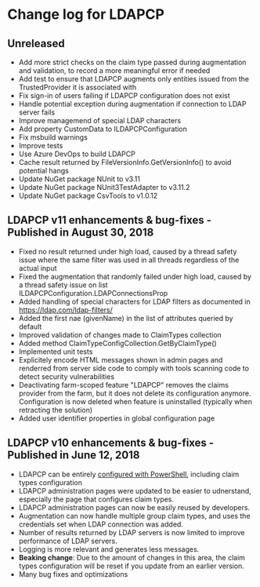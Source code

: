 # Change log for LDAPCP

## Unreleased

* Add more strict checks on the claim type passed during augmentation and validation, to record a more meaningful error if needed
* Add test to ensure that LDAPCP augments only entities issued from the TrustedProvider it is associated with
* Fix sign-in of users failing if LDAPCP configuration does not exist
* Handle potential exception during augmentation if connection to LDAP server fails
* Improve managemend of special LDAP characters
* Add property CustomData to ILDAPCPConfiguration
* Fix msbuild warnings
* Improve tests
* Use Azure DevOps to build LDAPCP
* Cache result returned by FileVersionInfo.GetVersionInfo() to avoid potential hangs
* Update NuGet package NUnit to v3.11
* Update NuGet package NUnit3TestAdapter to v3.11.2
* Update NuGet package CsvTools to v1.0.12

## LDAPCP v11 enhancements & bug-fixes - Published in August 30, 2018

* Fixed no result returned under high load, caused by a thread safety issue where the same filter was used in all threads regardless of the actual input
* Fixed the augmentation that randomly failed under high load, caused by a thread safety issue on list ILDAPCPConfiguration.LDAPConnectionsProp
* Added handling of special characters for LDAP filters as documented in https://ldap.com/ldap-filters/
* Added the first nae (givenName) in the list of attributes queried by default
* Improved validation of changes made to ClaimTypes collection
* Added method ClaimTypeConfigCollection.GetByClaimType()
* Implemented unit tests
* Explicitely encode HTML messages shown in admin pages and renderred from server side code to comply with tools scanning code to detect security vulnerabilities
* Deactivating farm-scoped feature "LDAPCP" removes the claims provider from the farm, but it does not delete its configuration anymore. Configuration is now deleted when feature is uninstalled (typically when retracting the solution)
* Added user identifier properties in global configuration page

## LDAPCP v10 enhancements & bug-fixes - Published in June 12, 2018

* LDAPCP can be entirely [configured with PowerShell](https://ldapcp.com/Configure-LDAPCP.html), including claim types configuration
* LDAPCP administration pages were updated to be easier to udnerstand, especially the page that configures claim types.
* LDAPCP administration pages can now be easily reused by developers.
* Augmentation can now handle multiple group claim types, and uses the credentials set when LDAP connection was added.
* Number of results returned by LDAP servers is now limited to improve performance of LDAP servers.
* Logging is more relevant and generates less messages.
* **Beaking change**: Due to the amount of changes in this area, the claim types configuration will be reset if you update from an earlier version.
* Many bug fixes and optimizations
